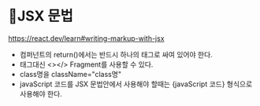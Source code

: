 # 🎃JSX 문법
https://react.dev/learn#writing-markup-with-jsx

- 컴퍼넌트의 return()에서는 반드시 하나의 태그로 싸여 있어야 한다.
- 태그대신 <></> Fragment를 사용할 수 있다.
- class명을 className="class명"
- javaScript 코드를 JSX 문법안에서 사용해야 할때는 {javaScript 코드} 형식으로 사용해야 한다.
